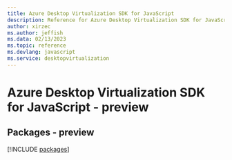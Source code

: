 ```yaml
---
title: Azure Desktop Virtualization SDK for JavaScript
description: Reference for Azure Desktop Virtualization SDK for JavaScript
author: xirzec
ms.author: jeffish
ms.data: 02/13/2023
ms.topic: reference
ms.devlang: javascript
ms.service: desktopvirtualization
---
```

# Azure Desktop Virtualization SDK for JavaScript - preview
## Packages - preview
[!INCLUDE [packages](desktop-virtualization-index.md)]